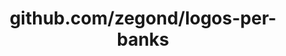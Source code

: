 ---
layout: post
title: github.com/zegond/logos-per-banks
categories: link
tags: [انگلیسی, گیت‌هاب, برنامه‌نویسی]
---